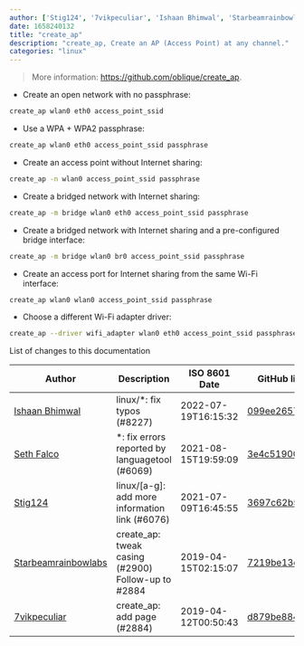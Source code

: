 ```yaml
---
author: ['Stig124', '7vikpeculiar', 'Ishaan Bhimwal', 'Starbeamrainbowlabs', 'Seth Falco']
date: 1658240132
title: "create_ap"
description: "create_ap, Create an AP (Access Point) at any channel."
categories: "linux"
---
```

> More information: <https://github.com/oblique/create_ap>.

- Create an open network with no passphrase:

```bash
create_ap wlan0 eth0 access_point_ssid
```

- Use a WPA + WPA2 passphrase:

```bash
create_ap wlan0 eth0 access_point_ssid passphrase
```

- Create an access point without Internet sharing:

```bash
create_ap -n wlan0 access_point_ssid passphrase
```

- Create a bridged network with Internet sharing:

```bash
create_ap -m bridge wlan0 eth0 access_point_ssid passphrase
```

- Create a bridged network with Internet sharing and a pre-configured bridge interface:

```bash
create_ap -m bridge wlan0 br0 access_point_ssid passphrase
```

- Create an access port for Internet sharing from the same Wi-Fi interface:

```bash
create_ap wlan0 wlan0 access_point_ssid passphrase
```

- Choose a different Wi-Fi adapter driver:

```bash
create_ap --driver wifi_adapter wlan0 eth0 access_point_ssid passphrase
```
List of changes to this documentation


Author | Description | ISO 8601 Date | GitHub link
------|-----|-----|-----
[Ishaan Bhimwal](mailto:ishaanbhimwal@protonmail.com) | linux/*: fix typos (#8227) | 2022-07-19T16:15:32 | [099ee2657117](https://github.com/tldr-pages/tldr/commit/099ee2657117da61e75d93ffae2c49690b4c8440)
[Seth Falco](mailto:seth@falco.fun) | *: fix errors reported by languagetool (#6069) | 2021-08-15T19:59:09 | [3e4c519004a4](https://github.com/tldr-pages/tldr/commit/3e4c519004a471c861cdc609fd7239ee3355671c)
[Stig124](mailto:stigpro@outlook.fr) | linux/[a-g]: add more information link (#6076) | 2021-07-09T16:45:55 | [3697c62b5e5c](https://github.com/tldr-pages/tldr/commit/3697c62b5e5cd9bae7a99c591cb81d1ddcfbf792)
[Starbeamrainbowlabs](mailto:sbrl@starbeamrainbowlabs.com) | create_ap: tweak casing (#2900) Follow-up to #2884 | 2019-04-15T02:15:07 | [7219be13ed27](https://github.com/tldr-pages/tldr/commit/7219be13ed2728b07cd445469bc108f5681c9318)
[7vikpeculiar](mailto:bugganasathviksanjeev1998@gmail.com) | create_ap: add page (#2884) | 2019-04-12T00:50:43 | [d879be8849ba](https://github.com/tldr-pages/tldr/commit/d879be8849ba60b316e38eb2f20b829f835671d6)

